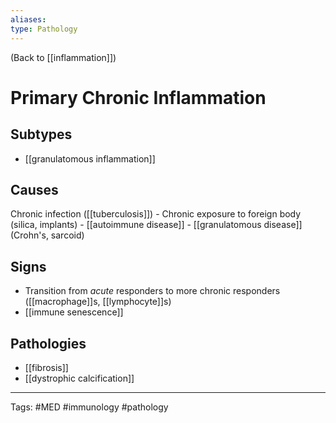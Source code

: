 ```yaml
---
aliases: 
type: Pathology
---
```


(Back to [[inflammation]])

# Primary Chronic Inflammation

## Subtypes
- [[granulatomous inflammation]]
## Causes
 Chronic infection ([[tuberculosis]])
	- Chronic exposure to foreign body (silica, implants)
	- [[autoimmune disease]]
	- [[granulatomous disease]] (Crohn's, sarcoid)
## Signs
- Transition from _acute_ responders to more chronic responders ([[macrophage]]s, [[lymphocyte]]s)
- [[immune senescence]]
## Pathologies
- [[fibrosis]]
- [[dystrophic calcification]]

---
Tags: #MED #immunology #pathology 